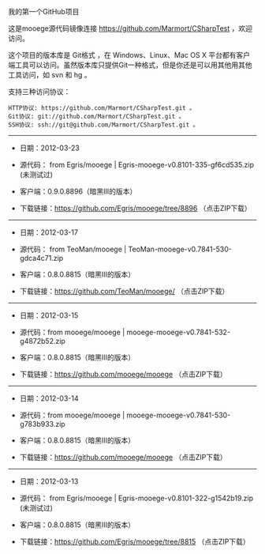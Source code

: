 ﻿我的第一个GitHub项目

这是mooege源代码镜像连接 https://github.com/Marmort/CSharpTest ，欢迎访问。

这个项目的版本库是 Git格式 ，在 Windows、Linux、Mac OS X 平台都有客户端工具可以访问。虽然版本库只提供Git一种格式，但是你还是可以用其他用其他工具访问，如 svn 和 hg 。

支持三种访问协议：

    HTTP协议: https://github.com/Marmort/CSharpTest.git 。
    Git协议: git://github.com/Marmort/CSharpTest.git 。
    SSH协议: ssh://git@github.com/Marmort/CSharpTest.git 。
    
--------------------------------------------------------------------------
    
+ 日期：2012-03-23

+ 源代码： from Egris/mooege | Egris-mooege-v0.8101-335-gf6cd535.zip (未测试过)

+ 客户端：0.9.0.8896（暗黑III的版本）

+ 下载链接：https://github.com/Egris/mooege/tree/8896 （点击ZIP下载）

--------------------------------------------------------------------------

+ 日期：2012-03-17

+ 源代码： from TeoMan/mooege | TeoMan-mooege-v0.7841-530-gdca4c71.zip

+ 客户端：0.8.0.8815（暗黑III的版本）

+ 下载链接：https://github.com/TeoMan/mooege/ （点击ZIP下载）

--------------------------------------------------------------------------

+ 日期：2012-03-15 

+ 源代码：from mooege/mooege | mooege-mooege-v0.7841-532-g4872b52.zip

+ 客户端：0.8.0.8815（暗黑III的版本）

+ 下载链接：https://github.com/mooege/mooege （点击ZIP下载）

--------------------------------------------------------------------------

+ 日期：2012-03-14

+ 源代码：from mooege/mooege | mooege-mooege-v0.7841-530-g783b933.zip

+ 客户端：0.8.0.8815（暗黑III的版本）

+ 下载链接：https://github.com/mooege/mooege （点击ZIP下载）    

--------------------------------------------------------------------------

+ 日期：2012-03-13

+ 源代码： from Egris/mooege | Egris-mooege-v0.8101-322-g1542b19.zip (未测试过)

+ 客户端：0.8.0.8815（暗黑III的版本）

+ 下载链接：https://github.com/Egris/mooege/tree/8815 （点击ZIP下载）
